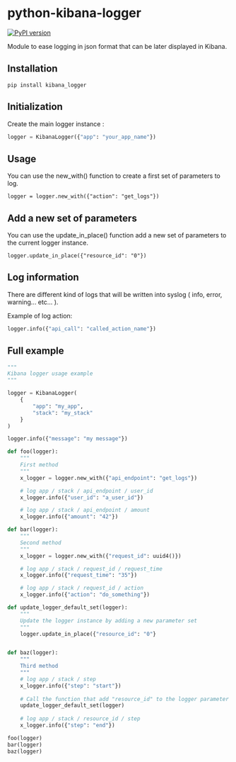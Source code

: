 # python-kibana-logger

[![PyPI version](https://badge.fury.io/py/kibana-logger.svg)](https://badge.fury.io/py/kibana-logger)

Module to ease logging in json format that can be later displayed in Kibana.



## Installation

```
pip install kibana_logger
```

## Initialization

Create the main logger instance :

```python
logger = KibanaLogger({"app": "your_app_name"})
```

## Usage

You can use the new_with() function to create a first set of parameters to log.

```
logger = logger.new_with({"action": "get_logs"})
```

## Add a new set of parameters

You can use the update_in_place() function add a new set of parameters to the current logger instance.

```
logger.update_in_place({"resource_id": "0"})
```

## Log information

There are different kind of logs that will be written into syslog
( info, error, warning... etc... ).

Example of log action:

```python
logger.info({"api_call": "called_action_name"})
```

## Full example

```python
"""
Kibana logger usage example
"""

logger = KibanaLogger(
    {
        "app": "my_app",
        "stack": "my_stack"
    }
)

logger.info({"message": "my message"})

def foo(logger):
    """
    First method
    """
    x_logger = logger.new_with({"api_endpoint": "get_logs"})

    # log app / stack / api_endpoint / user_id
    x_logger.info({"user_id": "a_user_id"})

    # log app / stack / api_endpoint / amount
    x_logger.info({"amount": "42"})

def bar(logger):
    """
    Second method
    """
    x_logger = logger.new_with({"request_id": uuid4()})

    # log app / stack / request_id / request_time
    x_logger.info({"request_time": "35"})

    # log app / stack / request_id / action
    x_logger.info({"action": "do_something"})

def update_logger_default_set(logger):
    """
    Update the logger instance by adding a new parameter set
    """
    logger.update_in_place({"resource_id": "0"}


def baz(logger):
    """
    Third method
    """
    # log app / stack / step
    x_logger.info({"step": "start"})
    
    # Call the function that add "resource_id" to the logger parameter set
    update_logger_default_set(logger)
    
    # log app / stack / resource_id / step
    x_logger.info({"step": "end"})

foo(logger)
bar(logger)
baz(logger)
```
